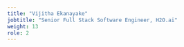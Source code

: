 ```yaml
---
title: "Vijitha Ekanayake"
jobtitle: "Senior Full Stack Software Engineer, H2O.ai"
weight: 13
role: 2
---
```


